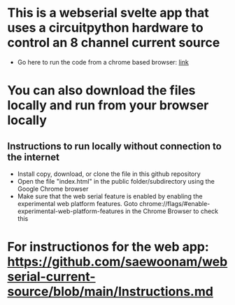 
# This is a webserial svelte app that uses a circuitpython hardware to control an 8 channel current source
* Go here to run the code from a chrome based browser: [link](https://saewoonam.github.io/webserial-current-source/)


# You can also download the files locally and run from your browser locally
## Instructions to run locally without connection to the internet
*  Install copy, download, or clone the file in this github repository
*  Open the file "index.html" in the public folder/subdirectory using the
   Google Chrome browser
*  Make sure that the web serial feature is enabled by enabling the experimental web platform features.  Goto chrome://flags/#enable-experimental-web-platform-features  in the Chrome Browser to check this

# For instructionos for the web app:  https://github.com/saewoonam/webserial-current-source/blob/main/Instructions.md
